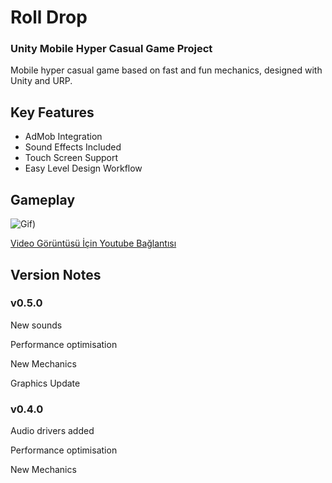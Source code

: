 # Roll Drop

### Unity Mobile Hyper Casual Game Project

Mobile hyper casual game based on fast and fun mechanics, designed with Unity and URP.

## Key Features

- AdMob Integration
- Sound Effects Included
- Touch Screen Support
- Easy Level Design Workflow

## Gameplay

![Gif](https://github.com/3DKit/RollDrop/assets/101405775/1a63db06-51cc-4319-9c11-728d6e588e40))

[Video Görüntüsü İçin Youtube Bağlantısı](https://youtu.be/1YDDjY2rAMI)

## Version Notes
### v0.5.0
New sounds

Performance optimisation

New Mechanics

Graphics Update

### v0.4.0
Audio drivers added

Performance optimisation

New Mechanics
